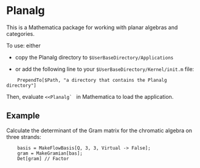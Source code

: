 # Planalg

This is a Mathematica package for working with planar algebras and categories.

To use: either

- copy the Planalg directory to
`$UserBaseDirectory/Applications`

- or add the following line to your
`$UserBaseDirectory/Kernel/init.m` file:
```
    PrependTo[$Path, "a directory that contains the Planalg directory"]
```

Then, evaluate ``<<Planalg` `` in Mathematica to load the application.

## Example

Calculate the determinant of the Gram matrix for the chromatic algebra on three strands:
```
	basis = MakeFlowBasis[Q, 3, 3, Virtual -> False];
	gram = MakeGramian[bas];
	Det[gram] // Factor
```

